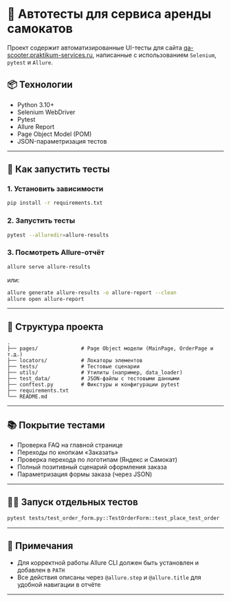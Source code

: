 # 🛴 Автотесты для сервиса аренды самокатов

Проект содержит автоматизированные UI-тесты для сайта [qa-scooter.praktikum-services.ru](https://qa-scooter.praktikum-services.ru), написанные с использованием `Selenium`, `pytest` и `Allure`.

## 📦 Технологии

- Python 3.10+
- Selenium WebDriver
- Pytest
- Allure Report
- Page Object Model (POM)
- JSON-параметризация тестов

---

## 🚀 Как запустить тесты

### 1. Установить зависимости

```bash
pip install -r requirements.txt
```

### 2. Запустить тесты

```bash
pytest --alluredir=allure-results
```

### 3. Посмотреть Allure-отчёт

```bash
allure serve allure-results
```

или:

```bash
allure generate allure-results -o allure-report --clean
allure open allure-report
```

---

## 🧪 Структура проекта

```
.
├── pages/              # Page Object модели (MainPage, OrderPage и т.д.)
├── locators/           # Локаторы элементов
├── tests/              # Тестовые сценарии
├── utils/              # Утилиты (например, data_loader)
├── test_data/          # JSON-файлы с тестовыми данными
├── conftest.py         # Фикстуры и конфигурации pytest
├── requirements.txt
└── README.md
```

---

## 📚 Покрытие тестами

- Проверка FAQ на главной странице
- Переходы по кнопкам «Заказать»
- Проверка перехода по логотипам (Яндекс и Самокат)
- Полный позитивный сценарий оформления заказа
- Параметризация формы заказа (через JSON)

---

## 🧑‍💻 Запуск отдельных тестов

```bash
pytest tests/test_order_form.py::TestOrderForm::test_place_test_order
```

---

## 📌 Примечания

- Для корректной работы Allure CLI должен быть установлен и добавлен в `PATH`
- Все действия описаны через `@allure.step` и `@allure.title` для удобной навигации в отчёте

---

